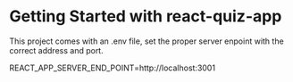 # Getting Started with react-quiz-app

This project comes with an .env file, set the proper server enpoint with the correct address and port.

REACT_APP_SERVER_END_POINT=http://localhost:3001
